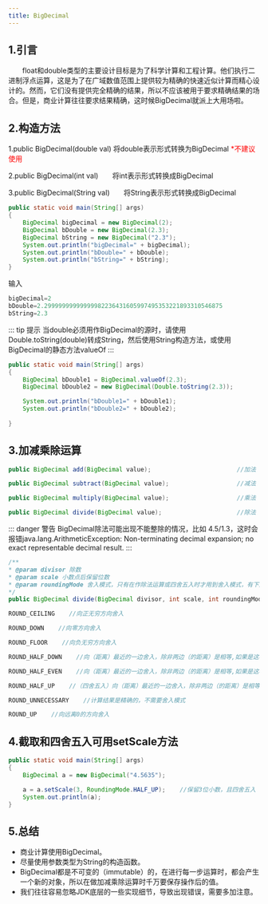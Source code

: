 ```yaml
---
title: BigDecimal
---
```


## 1.引言
　　float和double类型的主要设计目标是为了科学计算和工程计算。他们执行二进制浮点运算，这是为了在广域数值范围上提供较为精确的快速近似计算而精心设计的。然而，它们没有提供完全精确的结果，所以不应该被用于要求精确结果的场合。但是，商业计算往往要求结果精确，这时候BigDecimal就派上大用场啦。


## 2.构造方法
1.public BigDecimal(double val)    将double表示形式转换为BigDecimal <font color=red>*不建议使用</font> 

2.public BigDecimal(int val)　　将int表示形式转换成BigDecimal

3.public BigDecimal(String val)　　将String表示形式转换成BigDecimal

``` java
public static void main(String[] args)
{
    BigDecimal bigDecimal = new BigDecimal(2);
    BigDecimal bDouble = new BigDecimal(2.3);
    BigDecimal bString = new BigDecimal("2.3");
    System.out.println("bigDecimal=" + bigDecimal);
    System.out.println("bDouble=" + bDouble);
    System.out.println("bString=" + bString);
}
```
输入
``` java
bigDecimal=2
bDouble=2.29999999999999982236431605997495353221893310546875
bString=2.3
```

::: tip 提示
当double必须用作BigDecimal的源时，请使用Double.toString(double)转成String，然后使用String构造方法，或使用BigDecimal的静态方法valueOf
:::

``` java
public static void main(String[] args)
{
    BigDecimal bDouble1 = BigDecimal.valueOf(2.3);
    BigDecimal bDouble2 = new BigDecimal(Double.toString(2.3));

    System.out.println("bDouble1=" + bDouble1);
    System.out.println("bDouble2=" + bDouble2);
    
}
```
##  3.加减乘除运算
``` java
public BigDecimal add(BigDecimal value);                        //加法

public BigDecimal subtract(BigDecimal value);                   //减法 

public BigDecimal multiply(BigDecimal value);                   //乘法

public BigDecimal divide(BigDecimal value);                     //除法
```
::: danger 警告
BigDecimal除法可能出现不能整除的情况，比如 4.5/1.3，这时会报错java.lang.ArithmeticException: Non-terminating decimal expansion; no exact representable decimal result.
:::

``` java
/**
* @param divisor 除数
* @param scale 小数点后保留位数
* @param roundingMode 舍入模式，只有在作除法运算或四舍五入时才用到舍入模式，有下面这几种
*/
public BigDecimal divide(BigDecimal divisor, int scale, int roundingMode) 

ROUND_CEILING    //向正无穷方向舍入

ROUND_DOWN    //向零方向舍入

ROUND_FLOOR    //向负无穷方向舍入

ROUND_HALF_DOWN    //向（距离）最近的一边舍入，除非两边（的距离）是相等,如果是这样，向下舍入, 例如1.55 保留一位小数结果为1.5

ROUND_HALF_EVEN    //向（距离）最近的一边舍入，除非两边（的距离）是相等,如果是这样，如果保留位数是奇数，使用ROUND_HALF_UP，如果是偶数，使用ROUND_HALF_DOWN

ROUND_HALF_UP    //（四舍五入）向（距离）最近的一边舍入，除非两边（的距离）是相等,如果是这样，向上舍入, 1.55保留一位小数结果为1.6

ROUND_UNNECESSARY    //计算结果是精确的，不需要舍入模式

ROUND_UP    //向远离0的方向舍入
```
##  4.截取和四舍五入可用setScale方法
``` java
public static void main(String[] args)
{
    BigDecimal a = new BigDecimal("4.5635");

    a = a.setScale(3, RoundingMode.HALF_UP);    //保留3位小数，且四舍五入
    System.out.println(a);
}
```
## 5.总结
- 商业计算使用BigDecimal。
- 尽量使用参数类型为String的构造函数。
- BigDecimal都是不可变的（immutable）的，在进行每一步运算时，都会产生一个新的对象，所以在做加减乘除运算时千万要保存操作后的值。
- 我们往往容易忽略JDK底层的一些实现细节，导致出现错误，需要多加注意。